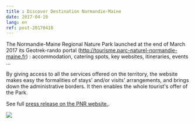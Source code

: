 ```yaml
---
title : Discover Destination Normandie-Maine
date: 2017-04-10
lang: en
ref: post-20170410
---
```


The Normandie-Maine Regional Nature Park launched at the end of March 2017 its Geotrek-rando portal (<a href="http://tourisme.parc-naturel-normandie-maine.fr" target="_blank">http://tourisme.parc-naturel-normandie-maine.fr</a>) : accommodation, catering spots, key websites, itineraries, events ... 

By giving access to all the services offered on the territory, the website makes easy the formalities of stays' and/or visits' arrangements, and brings down the administrative borders. It then enables the whole tourist's offer of the Park.

See full  <a href="http://www.parc-naturel-normandie-maine.fr/actualites/laissez-vous-tenter-par-la-destination-normandie-maine-_253.html" target="_blank">press release on the PNR website.</a>.
 
<a href="http://tourisme.parc-naturel-normandie-maine.fr" target="_blank"><img src="http://www.parc-naturel-normandie-maine.fr/upload/actualite/reduites/photo_253.gif"></a>
